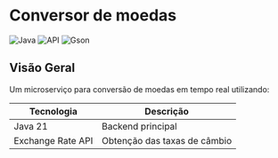 # Conversor de moedas
![Java](https://img.shields.io/badge/Java-21-blue?logo=java)
![API](https://img.shields.io/badge/Exchange%20Rate%20API-Live-green)
![Gson](https://img.shields.io/badge/Gson-2.10.1-orange?logo=google)

## Visão Geral

Um microserviço para conversão de moedas em tempo real utilizando:

| Tecnologia           | Descrição                                 |
|----------------------|-------------------------------------------|
| Java 21              | Backend principal                         |
| Exchange Rate API    | Obtenção das taxas de câmbio              |
